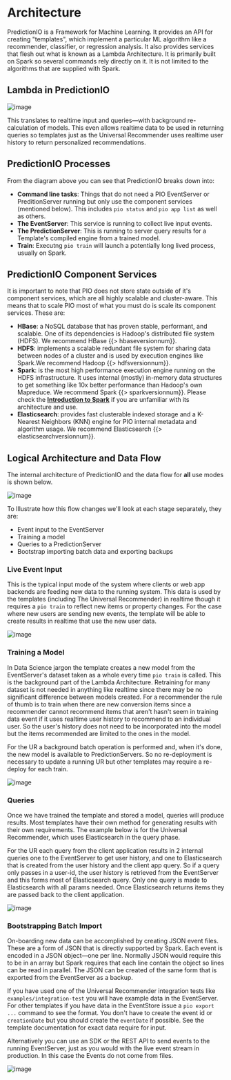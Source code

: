 # Architecture

PredictionIO is a Framework for Machine Learning. It provides an API for creating "templates", which implement a particular ML algorithm like a recommender, classifier, or regression analysis. It also provides services that flesh out what is known as a Lambda Architecture. It is primarily built on Spark so several commands rely directly on it. It is not limited to the algorithms that are supplied with Spark.

## Lambda in PredictionIO
![image](/docs/images/pio-architecture.png)

This translates to realtime input and queries&mdash;with background re-calculation of models. This even allows realtime data to be used in returning queries so templates just as the Universal Recommender uses realtime user history to return personalized recommendations.

## PredictionIO Processes

From the diagram above you can see that PredictionIO breaks down into:

 - **Command line tasks**: Things that do not need a PIO EventServer or PreditionServer running but only use the component services (mentioned below). This includes `pio status` and `pio app list` as well as others.
 - **The EventServer**: This service is running to collect live input events.
 - **The PredictionServer**: This is running to server query results for a Template's compiled engine from a trained model.
 - **Train**: Executng `pio train` will launch a potentially long lived process, usually on Spark.

## PredictionIO Component Services

It is important to note that PIO does not store state outside of it's component services, which are all highly scalable and cluster-aware. This means that to scale PIO most of what you must do is scale its component services. These are:

 - **HBase**: a NoSQL database that has proven stable, performant, and scalable. One of its dependencies is Hadoop's distributed file system (HDFS). We recommend HBase {{> hbaseversionnum}}.
 - **HDFS**: implements a scalable redundant file system for sharing data between nodes of a cluster and is used by execution engines like Spark.We recommend Hadoop {{> hdfsversionnum}}.
 - **Spark**: is the most high performance execution engine running on the HDFS infrastructure. It uses internal (mostly) in-memory data structures to get something like 10x better performance than Hadoop's own Mapreduce. We recommend Spark {{> sparkversionnum}}. Please check the **[Introduction to Spark](/docs/intro_to_spark)** if you are unfamiliar with its architecture and use.
 - **Elasticsearch**: provides fast clusterable indexed storage and a K-Nearest Neighbors (KNN) engine for PIO internal metadata and algorithm usage. We recommend Elasticsearch {{> elasticsearchversionnum}}.


## Logical Architecture and Data Flow


The internal architecture of PredictionIO and the data flow for **all** use modes is shown below.

![image](https://docs.google.com/drawings/d/1rs052NQsrLGiPeJfXAwJ0RmG_2a3Mi5ut7u3kCSXDsU/pub?w=960&h=720)

To Illustrate how this flow changes we'll look at each stage separately, they are:

- Event input to the EventServer
- Training a model
- Queries to a PredictionServer
- Bootstrap importing batch data and exporting backups

### Live Event Input

This is the typical input mode of the system where clients or web app backends are feeding new data to the running system. This data is used by the templates (including The Universal Recommender) in realtime though it requires a `pio train` to reflect new items or property changes. For the case where new users are sending new events, the template will be able to create results in realtime that use the new user data.

![image](https://docs.google.com/drawings/d/1S4GDPsVMVBhN2UxdnEXd2xuNBxyltPiwdE6abSmx9WA/pub?w=960&h=720)

### <a id="pio-train"></a>Training a Model

In Data Science jargon the template creates a new model from the EventServer's dataset taken as a whole every time `pio train` is called. This is the background part of the Lambda Architecture. Retraining for many dataset is not needed in anything like realtime since there may be no significant difference between models created. For a recommender the rule of thumb is to train when there are new conversion items since a recommender cannot recommend items that aren't hasn't seem in training data event if it uses realtime user history to recommend to an individual user. So the user's history does not need to be incorporated into the model but the items recommended are limited to the ones in the model.

For the UR a background batch operation is performed and, when it's done, the new model is available to PredictionServers. So no re-deployment is necessary to update a running UR but other templates may require a re-deploy for each train.

![image](https://docs.google.com/drawings/d/1p5Y_3DiIuoq0OnLFY581yJz5oW006Pw8XwSJSM-k_10/pub?w=960&h=720)

### Queries

Once we have trained the template and stored a model, queries will produce results. Most templates have their own method for generating results with their own requirements. The example below is for the Universal Recommender, which uses Elasticsearch in the query phase.

For the UR each query from the client application results in 2 internal queries one to the EventServer to get user history, and one to Elasticsearch that is created from the user history and the client app query. So if a query only passes in a user-id, the user history is retrieved from the EventServer and this forms most of Elasticsearch query. Only one query is made to Elasticsearch with all params needed. Once Elasticsearch returns items they are passed back to the client application.

![image](https://docs.google.com/drawings/d/1gRCRR7QLunO5EjvJwhSLYuZA0ugyPqHmfACzpgHueCw/pub?w=960&h=720)

### Bootstrapping Batch Import

On-boarding new data can be accomplished by creating JSON event files. These are a form of JSON that is directly supported by Spark. Each event is encoded in a JSON object&mdash;one per line. Normally JSON would require this to be in an array but Spark requires that each line contain the object so lines can be read in parallel. The JSON can be created of the same form that is exported from the EventServer as a backup. 

If you have used one of the Universal Recommender integration tests like `examples/integration-test` you will have example data in the EventServer. For other templates if you have data in the EventStore issue a `pio export ...` command to see the format. You don't have to create the event id or `creationDate` but you should create the `eventDate` if possible. See the template documentation for exact data require for input.

Alternatively you can use an SDK or the REST API to send events to the running EventServer, just as you would with the live event stream in production. In this case the Events do not come from files.

![image](https://docs.google.com/drawings/d/1WakBT5yCw_QUtodZJj9Tv04qN6MNe6D4LD1A-AaLDBk/pub?w=960&h=720)
